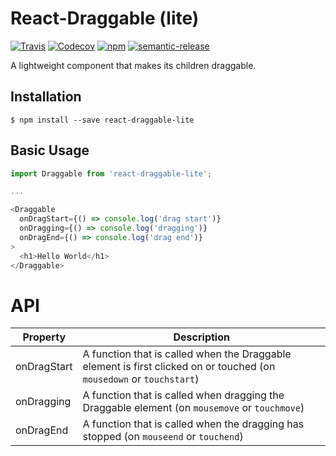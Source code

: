# React-Draggable (lite)

[![Travis](https://img.shields.io/travis/newyork-anthonyng/react-draggable-lite.svg)](https://travis-ci.org/newyork-anthonyng/react-draggable-lite/)
[![Codecov](https://img.shields.io/codecov/c/github/newyork-anthonyng/react-draggable-lite.svg)](https://codecov.io/gh/newyork-anthonyng/react-draggable-lite)
[![npm](https://img.shields.io/npm/l/react-draggable-lite.svg)](https://spdx.org/licenses/MIT)
[![semantic-release](https://img.shields.io/badge/%20%20%F0%9F%93%A6%F0%9F%9A%80-semantic--release-e10079.svg?style=flat-square)](https://github.com/semantic-release/semantic-release)

A lightweight component that makes its children draggable.

## Installation
```
$ npm install --save react-draggable-lite
```

## Basic Usage
```javascript
import Draggable from 'react-draggable-lite';

...

<Draggable
  onDragStart={() => console.log('drag start')}
  onDragging={() => console.log('dragging')}
  onDragEnd={() => console.log('drag end')}
>
  <h1>Hello World</h1>
</Draggable>
```

# API
| Property | Description |
| -------- | ----------- |
| onDragStart | A function that is called when the Draggable element is first clicked on or touched (on `mousedown` or `touchstart`) |
| onDragging | A function that is called when dragging the Draggable element (on `mousemove` or `touchmove`) |
| onDragEnd | A function that is called when the dragging has stopped (on `mouseend` or `touchend`) |
